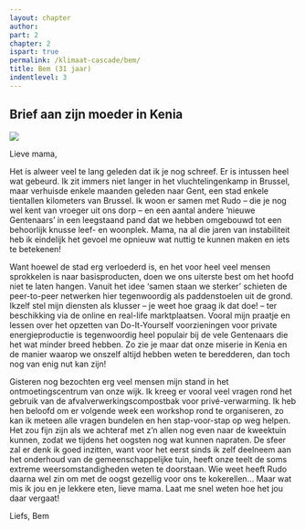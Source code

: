 ```yaml
---
layout: chapter
author: 
part: 2
chapter: 2
ispart: true
permalink: /klimaat-cascade/bem/
title: Bem (31 jaar)
indentlevel: 3
---
```


## Brief aan zijn moeder in Kenia

<a href="{{ site.baseurl }}/images/Bem.jpg" data-lightbox="Bem"><img src="{{ site.baseurl }}/images/Bem.jpg"></a>

Lieve mama, 

Het is alweer veel te lang geleden dat ik je nog schreef. Er is intussen heel wat gebeurd. Ik zit immers niet langer in het vluchtelingenkamp in Brussel, maar verhuisde enkele maanden geleden naar Gent, een stad enkele tientallen kilometers van Brussel. Ik woon er samen met Rudo – die je nog wel kent van vroeger uit ons dorp – en een aantal andere ‘nieuwe Gentenaars’ in een leegstaand pand dat we hebben omgebouwd tot een behoorlijk knusse leef- en woonplek. Mama, na al die jaren van instabiliteit heb ik eindelijk het gevoel me opnieuw wat nuttig te kunnen maken en iets te betekenen! 

Want hoewel de stad erg verloederd is, en het voor heel veel mensen sprokkelen is naar basisproducten, doen we ons uiterste best om het hoofd niet te laten hangen. Vanuit het idee ‘samen staan we sterker’ schieten de peer-to-peer netwerken hier tegenwoordig als paddenstoelen uit de grond. Ikzelf stel mijn diensten als klusser – je weet hoe graag ik dat doe! – ter beschikking via de online en real-life marktplaatsen. Vooral mijn praatje en lessen over het opzetten van Do-It-Yourself voorzieningen voor private energieproductie is tegenwoordig heel populair bij de vele Gentenaars die het wat minder breed hebben. Zo zie je maar dat onze miserie in Kenia en de manier waarop we onszelf altijd hebben weten te beredderen, dan toch nog van enig nut kan zijn! 

Gisteren nog bezochten erg veel mensen mijn stand in het ontmoetingscentrum van onze wijk. Ik kreeg er vooral veel vragen rond het gebruik van de afvalverwerkingscompostbak voor privé-verwarming. Ik heb hen beloofd om er volgende week een workshop rond te organiseren, zo kan ik meteen alle vragen bundelen en hen stap-voor-stap op weg helpen. Het zou fijn zijn als we achteraf met z’n allen nog even naar de kweektuin kunnen, zodat we tijdens het oogsten nog wat kunnen napraten. De sfeer zal er denk ik goed inzitten, want voor het eerst sinds ik zelf deelneem aan het onderhoud van de gemeenschappelijke tuin, heeft onze teelt de soms extreme weersomstandigheden weten te doorstaan. Wie weet heeft Rudo daarna wel zin om met de oogst gezellig voor ons te kokerellen… 
Maar wat mis ik jou en je lekkere eten, lieve mama. Laat me snel weten hoe het jou daar vergaat! 

Liefs, Bem
